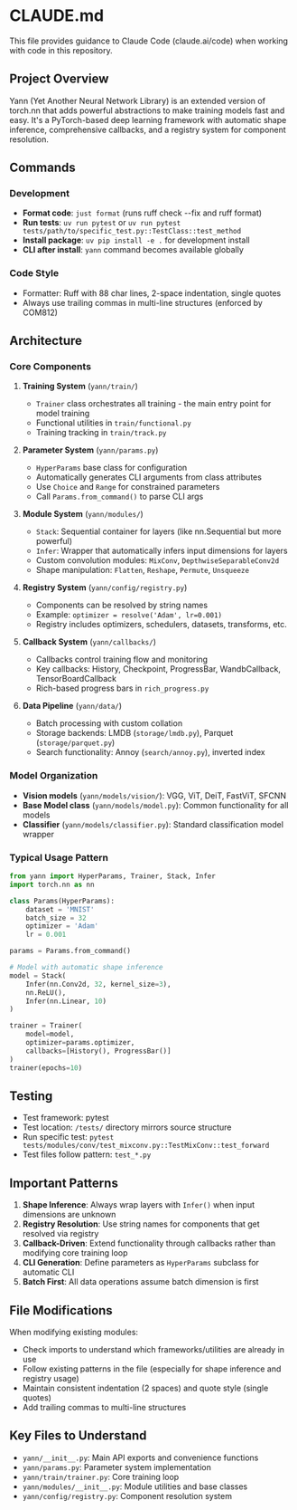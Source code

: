 # CLAUDE.md

This file provides guidance to Claude Code (claude.ai/code) when working with code in this repository.

## Project Overview

Yann (Yet Another Neural Network Library) is an extended version of torch.nn that adds powerful abstractions to make training models fast and easy. It's a PyTorch-based deep learning framework with automatic shape inference, comprehensive callbacks, and a registry system for component resolution.

## Commands

### Development
- **Format code**: `just format` (runs ruff check --fix and ruff format)
- **Run tests**: `uv run pytest` or `uv run pytest tests/path/to/specific_test.py::TestClass::test_method`
- **Install package**: `uv pip install -e .` for development install
- **CLI after install**: `yann` command becomes available globally

### Code Style
- Formatter: Ruff with 88 char lines, 2-space indentation, single quotes
- Always use trailing commas in multi-line structures (enforced by COM812)

## Architecture

### Core Components

1. **Training System** (`yann/train/`)
   - `Trainer` class orchestrates all training - the main entry point for model training
   - Functional utilities in `train/functional.py`
   - Training tracking in `train/track.py`

2. **Parameter System** (`yann/params.py`)
   - `HyperParams` base class for configuration
   - Automatically generates CLI arguments from class attributes
   - Use `Choice` and `Range` for constrained parameters
   - Call `Params.from_command()` to parse CLI args

3. **Module System** (`yann/modules/`)
   - `Stack`: Sequential container for layers (like nn.Sequential but more powerful)
   - `Infer`: Wrapper that automatically infers input dimensions for layers
   - Custom convolution modules: `MixConv`, `DepthwiseSeparableConv2d`
   - Shape manipulation: `Flatten`, `Reshape`, `Permute`, `Unsqueeze`

4. **Registry System** (`yann/config/registry.py`)
   - Components can be resolved by string names
   - Example: `optimizer = resolve('Adam', lr=0.001)`
   - Registry includes optimizers, schedulers, datasets, transforms, etc.

5. **Callback System** (`yann/callbacks/`)
   - Callbacks control training flow and monitoring
   - Key callbacks: History, Checkpoint, ProgressBar, WandbCallback, TensorBoardCallback
   - Rich-based progress bars in `rich_progress.py`

6. **Data Pipeline** (`yann/data/`)
   - Batch processing with custom collation
   - Storage backends: LMDB (`storage/lmdb.py`), Parquet (`storage/parquet.py`)
   - Search functionality: Annoy (`search/annoy.py`), inverted index

### Model Organization

- **Vision models** (`yann/models/vision/`): VGG, ViT, DeiT, FastViT, SFCNN
- **Base Model class** (`yann/models/model.py`): Common functionality for all models
- **Classifier** (`yann/models/classifier.py`): Standard classification model wrapper

### Typical Usage Pattern

```python
from yann import HyperParams, Trainer, Stack, Infer
import torch.nn as nn

class Params(HyperParams):
    dataset = 'MNIST'
    batch_size = 32
    optimizer = 'Adam'
    lr = 0.001

params = Params.from_command()

# Model with automatic shape inference
model = Stack(
    Infer(nn.Conv2d, 32, kernel_size=3),
    nn.ReLU(),
    Infer(nn.Linear, 10)
)

trainer = Trainer(
    model=model,
    optimizer=params.optimizer,
    callbacks=[History(), ProgressBar()]
)
trainer(epochs=10)
```

## Testing

- Test framework: pytest
- Test location: `/tests/` directory mirrors source structure
- Run specific test: `pytest tests/modules/conv/test_mixconv.py::TestMixConv::test_forward`
- Test files follow pattern: `test_*.py`

## Important Patterns

1. **Shape Inference**: Always wrap layers with `Infer()` when input dimensions are unknown
2. **Registry Resolution**: Use string names for components that get resolved via registry
3. **Callback-Driven**: Extend functionality through callbacks rather than modifying core training loop
4. **CLI Generation**: Define parameters as `HyperParams` subclass for automatic CLI
5. **Batch First**: All data operations assume batch dimension is first

## File Modifications

When modifying existing modules:
- Check imports to understand which frameworks/utilities are already in use
- Follow existing patterns in the file (especially for shape inference and registry usage)
- Maintain consistent indentation (2 spaces) and quote style (single quotes)
- Add trailing commas to multi-line structures

## Key Files to Understand

- `yann/__init__.py`: Main API exports and convenience functions
- `yann/params.py`: Parameter system implementation
- `yann/train/trainer.py`: Core training loop
- `yann/modules/__init__.py`: Module utilities and base classes
- `yann/config/registry.py`: Component resolution system